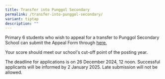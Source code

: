 ```yaml
---
title: Transfer into Punggol Secondary
permalink: /transfer-into-punggol-secondary/
variant: tiptap
description: ""
---
```

<p>Primary 6 students who wish to appeal for a transfer to Punggol Secondary
School can submit the Appeal Form through <a href="https://form.gov.sg/65823495098c890011984166" rel="noopener nofollow" target="_blank">here.</a>
</p>
<p>Your score should meet our school's cut-off point of the posting year.</p>
<p>The deadline for applications is on 26 December 2024, 12 noon. Successful
applicants will be informed by 2 January 2025. Late submission will not
be allowed.</p>